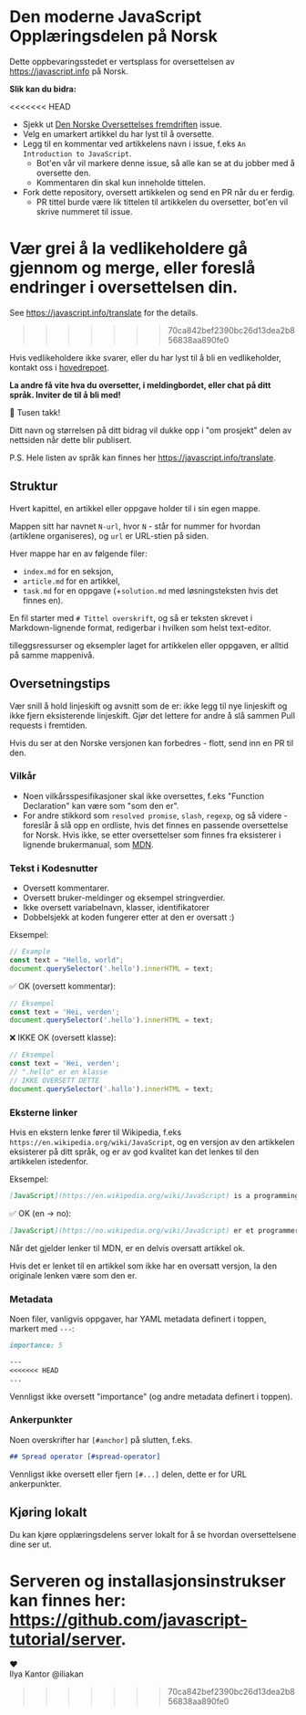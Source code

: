 # Den moderne JavaScript Opplæringsdelen på Norsk

Dette oppbevaringsstedet er vertsplass for oversettelsen av <https://javascript.info> på Norsk.


**Slik kan du bidra:**

<<<<<<< HEAD
- Sjekk ut [Den Norske Oversettelses fremdriften](https://github.com/javascript-tutorial/no.javascript.info/issues/1) issue.
- Velg en umarkert artikkel du har lyst til å oversette.
- Legg til en kommentar ved artikkelens navn i issue, f.eks `An Introduction to JavaScript`.
    - Bot'en vår vil markere denne issue, så alle kan se at du jobber med å oversette den.
    - Kommentaren din skal kun inneholde tittelen.
- Fork dette repository, oversett artikkelen og send en PR når du er ferdig.
    - PR tittel burde være lik tittelen til artikkelen du oversetter, bot'en vil skrive nummeret til issue.
    
Vær grei å la vedlikeholdere gå gjennom og merge, eller foreslå endringer i oversettelsen din.
=======
See <https://javascript.info/translate> for the details.
>>>>>>> 70ca842bef2390bc26d13dea2b856838aa890fe0

Hvis vedlikeholdere ikke svarer, eller du har lyst til å bli en vedlikeholder, kontakt oss i [hovedrepoet](https://github.com/javascript-tutorial/en.javascript.info/issues/new).

**La andre få vite hva du oversetter, i meldingbordet, eller chat på ditt språk. Inviter de til å bli med!**

🎉 Tusen takk!

Ditt navn og størrelsen på ditt bidrag vil dukke opp i "om prosjekt" delen av nettsiden når dette blir publisert.

P.S. Hele listen av språk kan finnes her <https://javascript.info/translate>.

## Struktur

Hvert kapittel, en artikkel eller oppgave holder til i sin egen mappe.

Mappen sitt har navnet `N-url`, hvor `N` - står for nummer for hvordan (artiklene organiseres), og `url` er URL-stien på siden.

Hver mappe har en av følgende filer:

- `index.md` for en seksjon,
- `article.md` for en artikkel,
- `task.md` for en oppgave (+`solution.md` med løsningsteksten hvis det finnes en).

En fil starter med `# Tittel overskrift`, og så er teksten skrevet i Markdown-lignende format, redigerbar i hvilken som helst text-editor.

tilleggsressurser og eksempler laget for artikkelen eller oppgaven, er alltid på samme mappenivå.

## Oversetningstips

Vær snill å hold linjeskift og avsnitt som de er: ikke legg til nye linjeskift og ikke fjern eksisterende linjeskift. Gjør det lettere for andre å slå sammen Pull requests i fremtiden.

Hvis du ser at den Norske versjonen kan forbedres - flott, send inn en PR til den.

### Vilkår

- Noen vilkårsspesifikasjoner skal ikke oversettes, f.eks "Function Declaration" kan være som "som den er".
- For andre stikkord som `resolved promise`, `slash`, `regexp`, og så videre - foreslår å slå opp en ordliste, hvis det finnes en passende oversettelse for Norsk. Hvis ikke, se etter oversettelser som finnes fra eksisterer i lignende brukermanual, som [MDN](https://developer.mozilla.org/en-US/).

### Tekst i Kodesnutter

- Oversett kommentarer.
- Oversett bruker-meldinger og eksempel stringverdier.
- Ikke oversett variabelnavn, klasser, identifikatorer
- Dobbelsjekk at koden fungerer etter at den er oversatt :)

Eksempel:

```js
// Example
const text = "Hello, world";
document.querySelector('.hello').innerHTML = text;
```

✅ OK (oversett kommentar):

```js
// Eksempel
const text = 'Hei, verden';
document.querySelector('.hello').innerHTML = text;
```

❌ IKKE OK (oversett klasse):

```js
// Eksempel
const text = 'Hei, verden';
// ".hello" er en klasse
// IKKE OVERSETT DETTE
document.querySelector('.hallo').innerHTML = text;
```

### Eksterne linker

Hvis en ekstern lenke fører til Wikipedia, f.eks `https://en.wikipedia.org/wiki/JavaScript`, og en versjon av den artikkelen eksisterer på ditt språk, og er av god kvalitet kan det lenkes til den artikkelen istedenfor.

Eksempel:

```md
[JavaScript](https://en.wikipedia.org/wiki/JavaScript) is a programming language.
```

✅ OK (en -> no):

```md
[JavaScript](https://no.wikipedia.org/wiki/JavaScript) er et programmeringsspråk.
```

Når det gjelder lenker til MDN, er en delvis oversatt artikkel ok.

Hvis det er lenket til en artikkel som ikke har en oversatt versjon, la den originale lenken være som den er.

### Metadata

Noen filer, vanligvis oppgaver, har YAML metadata definert i toppen, markert med `---`:

```md
importance: 5

---
<<<<<<< HEAD
...
```

Vennligst ikke oversett "importance" (og andre metadata definert i toppen).

### Ankerpunkter

Noen overskrifter har `[#anchor]` på slutten, f.eks.

```md
## Spread operator [#spread-operator]
```

Vennligst ikke oversett eller fjern `[#...]` delen, dette er for URL ankerpunkter.

## Kjøring lokalt

Du kan kjøre opplæringsdelens server lokalt for å se hvordan oversettelsene dine ser ut.

Serveren og installasjonsinstrukser kan finnes her: <https://github.com/javascript-tutorial/server>. 
=======
♥  
Ilya Kantor @iliakan
>>>>>>> 70ca842bef2390bc26d13dea2b856838aa890fe0
